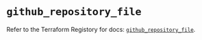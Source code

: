 # `github_repository_file`

Refer to the Terraform Registory for docs: [`github_repository_file`](https://registry.terraform.io/providers/integrations/github/5.28.0/docs/resources/repository_file).
